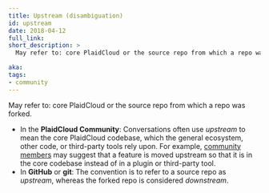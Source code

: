 ```yaml
---
title: Upstream (disambiguation)
id: upstream
date: 2018-04-12
full_link: 
short_description: >
  May refer to: core PlaidCloud or the source repo from which a repo was forked.

aka: 
tags:
- community
---
```

 May refer to: core PlaidCloud or the source repo from which a repo was forked.

<!--more--> 

* In the **PlaidCloud Community**: Conversations often use *upstream* to mean the core PlaidCloud codebase, which the general ecosystem, other code, or third-party tools rely upon. For example, [community members](#term-member) may suggest that a feature is moved upstream so that it is in the core codebase instead of in a plugin or third-party tool.
* In **GitHub** or **git**: The convention is to refer to a source repo as *upstream*, whereas the forked repo is considered *downstream*.

